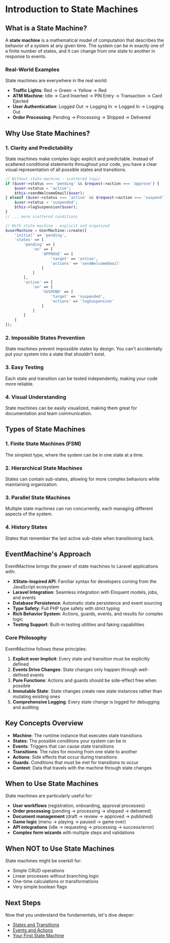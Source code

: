 # Introduction to State Machines

## What is a State Machine?

A **state machine** is a mathematical model of computation that describes the behavior of a system at any given time. The system can be in exactly one of a finite number of states, and it can change from one state to another in response to events.

### Real-World Examples

State machines are everywhere in the real world:

- **Traffic Lights**: Red → Green → Yellow → Red
- **ATM Machine**: Idle → Card Inserted → PIN Entry → Transaction → Card Ejected
- **User Authentication**: Logged Out → Logging In → Logged In → Logging Out
- **Order Processing**: Pending → Processing → Shipped → Delivered

## Why Use State Machines?

### 1. **Clarity and Predictability**
State machines make complex logic explicit and predictable. Instead of scattered conditional statements throughout your code, you have a clear visual representation of all possible states and transitions.

```php
// Without state machine - scattered logic
if ($user->status === 'pending' && $request->action === 'approve') {
    $user->status = 'active';
    $this->sendWelcomeEmail($user);
} elseif ($user->status === 'active' && $request->action === 'suspend') {
    $user->status = 'suspended';
    $this->logSuspension($user);
}
// ... more scattered conditions

// With state machine - explicit and organized
$userMachine = UserMachine::create([
    'initial' => 'pending',
    'states' => [
        'pending' => [
            'on' => [
                'APPROVE' => [
                    'target' => 'active',
                    'actions' => 'sendWelcomeEmail'
                ]
            ]
        ],
        'active' => [
            'on' => [
                'SUSPEND' => [
                    'target' => 'suspended',
                    'actions' => 'logSuspension'
                ]
            ]
        ]
    ]
]);
```

### 2. **Impossible States Prevention**
State machines prevent impossible states by design. You can't accidentally put your system into a state that shouldn't exist.

### 3. **Easy Testing**
Each state and transition can be tested independently, making your code more reliable.

### 4. **Visual Understanding**
State machines can be easily visualized, making them great for documentation and team communication.

## Types of State Machines

### 1. **Finite State Machines (FSM)**
The simplest type, where the system can be in one state at a time.

### 2. **Hierarchical State Machines**
States can contain sub-states, allowing for more complex behaviors while maintaining organization.

### 3. **Parallel State Machines**
Multiple state machines can run concurrently, each managing different aspects of the system.

### 4. **History States**
States that remember the last active sub-state when transitioning back.

## EventMachine's Approach

EventMachine brings the power of state machines to Laravel applications with:

- **XState-Inspired API**: Familiar syntax for developers coming from the JavaScript ecosystem
- **Laravel Integration**: Seamless integration with Eloquent models, jobs, and events
- **Database Persistence**: Automatic state persistence and event sourcing
- **Type Safety**: Full PHP type safety with strict typing
- **Rich Behavior System**: Actions, guards, events, and results for complex logic
- **Testing Support**: Built-in testing utilities and faking capabilities

### Core Philosophy

EventMachine follows these principles:

1. **Explicit over Implicit**: Every state and transition must be explicitly defined
2. **Events Drive Changes**: State changes only happen through well-defined events
3. **Pure Functions**: Actions and guards should be side-effect free when possible
4. **Immutable State**: State changes create new state instances rather than mutating existing ones
5. **Comprehensive Logging**: Every state change is logged for debugging and auditing

## Key Concepts Overview

- **Machine**: The runtime instance that executes state transitions
- **States**: The possible conditions your system can be in
- **Events**: Triggers that can cause state transitions
- **Transitions**: The rules for moving from one state to another
- **Actions**: Side effects that occur during transitions
- **Guards**: Conditions that must be met for transitions to occur
- **Context**: Data that travels with the machine through state changes

## When to Use State Machines

State machines are particularly useful for:

- **User workflows** (registration, onboarding, approval processes)
- **Order processing** (pending → processing → shipped → delivered)
- **Document management** (draft → review → approved → published)
- **Game logic** (menu → playing → paused → game over)
- **API integrations** (idle → requesting → processing → success/error)
- **Complex form wizards** with multiple steps and validations

## When NOT to Use State Machines

State machines might be overkill for:

- Simple CRUD operations
- Linear processes without branching logic
- One-time calculations or transformations
- Very simple boolean flags

## Next Steps

Now that you understand the fundamentals, let's dive deeper:

- [States and Transitions](./states-and-transitions.md)
- [Events and Actions](./events-and-actions.md)
- [Your First State Machine](../getting-started/first-machine.md)